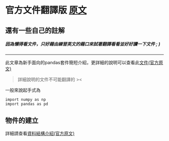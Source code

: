 # 官方文件翻譯版 [原文](https://pandas.pydata.org/docs/user_guide/10min.html)
## 還有一些自己的註解
##### 因為懶得看文件，只好藉由練習英文的藉口來試著翻譯看看並好好讀一下文件 ; )
***
此文章為新手面向的pandas套件簡短介紹，更詳細的說明可以查看此[文件(官方原文)](https://pandas.pydata.org/docs/user_guide/cookbook.html#cookbook)
> 詳細說明的文件不可能翻譯的 ><

一般來說起手式為

	import numpy as np
	import pandas as pd
	
## 物件的建立
詳細請查看[資料結構介紹(官方原文)](https://pandas.pydata.org/docs/user_guide/dsintro.html#dsintro)



<!--stackedit_data:
eyJoaXN0b3J5IjpbMTQ0ODA2NDg4Niw3MDA1NTg0OCwtMzIxMz
Y5NTExLDIxMjA0NzI0MTBdfQ==
-->